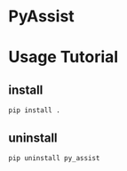 # PyAssist

# Usage Tutorial
## install
```
pip install .
```
## uninstall
```
pip uninstall py_assist
```

